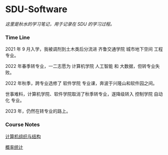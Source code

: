 # SDU-Software

*这里是秋水的学习笔记，用于记录在 SDU 的学习过程。*

### Time Line

2021 年 9 月入学，我被调剂到土木类后分流进 齐鲁交通学院 城市地下空间 工程专业。

2022 年春季转专业，一二志愿为 计算机学院 人工智能 和 大数据，但转专业失败。

2022 年秋季，跨专业选修了 软件学院 专业课，奔波于兴隆山和软件园之间。

世事难料，计算机学院、软件学院取消了秋季转专业，遂降级转入 控制学院 自动化 专业。

2023 年，仍然在转专业的路上。

### Course Notes

[计算机组织与结构](计算机组织与结构/note.html)

[概率统计](概率统计/note.html)

